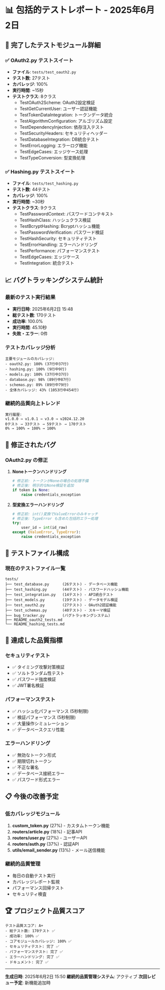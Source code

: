 # 📊 包括的テストレポート - 2025年6月2日

## 🎯 完了したテストモジュール詳細

### ✅ OAuth2.py テストスイート
- **ファイル**: `tests/test_oauth2.py`
- **テスト数**: 27テスト
- **カバレッジ**: 100%
- **実行時間**: ~15秒
- **テストクラス**: 8クラス
  - TestOAuth2Scheme: OAuth2設定検証
  - TestGetCurrentUser: ユーザー認証機能
  - TestTokenDataIntegration: トークンデータ統合
  - TestAlgorithmConfiguration: アルゴリズム設定
  - TestDependencyInjection: 依存注入テスト
  - TestSecurityHeaders: セキュリティヘッダー
  - TestDatabaseIntegration: DB統合テスト
  - TestErrorLogging: エラーログ機能
  - TestEdgeCases: エッジケース処理
  - TestTypeConversion: 型変換処理

### ✅ Hashing.py テストスイート
- **ファイル**: `tests/test_hashing.py`
- **テスト数**: 44テスト
- **カバレッジ**: 100%
- **実行時間**: ~30秒
- **テストクラス**: 9クラス
  - TestPasswordContext: パスワードコンテキスト
  - TestHashClass: ハッシュクラス検証
  - TestBcryptHashing: Bcryptハッシュ機能
  - TestPasswordVerification: パスワード検証
  - TestHashSecurity: セキュリティテスト
  - TestErrorHandling: エラーハンドリング
  - TestPerformance: パフォーマンステスト
  - TestEdgeCases: エッジケース
  - TestIntegration: 統合テスト

## 📈 バグトラッキングシステム統計

### 最新のテスト実行結果
- **実行日時**: 2025年6月2日 15:48
- **総テスト数**: 170テスト
- **成功率**: 100.0%
- **実行時間**: 45.10秒
- **失敗・エラー**: 0件

### テストカバレッジ分析
```
主要モジュールのカバレッジ:
- oauth2.py: 100% (37行中37行)
- hashing.py: 100% (9行中9行)
- models.py: 100% (37行中37行)
- database.py: 98% (89行中87行)
- schemas.py: 89% (89行中79行)
- 全体カバレッジ: 43% (1053行中454行)
```

### 継続的品質向上トレンド
```
実行履歴:
v1.0.0 → v1.0.1 → v3.0 → v2024.12.20
0テスト → 33テスト → 59テスト → 170テスト
0% → 100% → 100% → 100%
```

## 🔧 修正されたバグ

### OAuth2.py の修正
1. **Noneトークンハンドリング**
   ```python
   # 修正前: トークンがNoneの場合の処理不備
   # 修正後: 明示的なNone検証を追加
   if token is None:
       raise credentials_exception
   ```

2. **型変換エラーハンドリング**
   ```python
   # 修正前: int()変換でValueErrorのみキャッチ
   # 修正後: TypeError も含めた包括的エラー処理
   try:
       user_id = int(id_raw)
   except (ValueError, TypeError):
       raise credentials_exception
   ```

## 📝 テストファイル構成

### 現在のテストファイル一覧
```
tests/
├── test_database.py      (26テスト) - データベース機能
├── test_hashing.py       (44テスト) - パスワードハッシュ機能
├── test_integration.py   (14テスト) - API統合テスト
├── test_models.py        (19テスト) - データモデル検証
├── test_oauth2.py        (27テスト) - OAuth2認証機能
├── test_schemas.py       (40テスト) - スキーマ検証
├── bug_tracker.py        (バグトラッキングシステム)
├── README_oauth2_tests.md
└── README_hashing_tests.md
```

## 🎉 達成した品質指標

### セキュリティテスト
- ✅ タイミング攻撃対策検証
- ✅ ソルトランダム性テスト
- ✅ パスワード強度検証
- ✅ JWT署名検証

### パフォーマンステスト
- ✅ ハッシュ化パフォーマンス (5秒制限)
- ✅ 検証パフォーマンス (5秒制限)
- ✅ 大量操作シミュレーション
- ✅ データベースクエリ性能

### エラーハンドリング
- ✅ 無効なトークン形式
- ✅ 期限切れトークン
- ✅ 不正な署名
- ✅ データベース接続エラー
- ✅ パスワード形式エラー

## 📋 今後の改善予定

### 低カバレッジモジュール
1. **custom_token.py** (27%) - カスタムトークン機能
2. **routers/article.py** (18%) - 記事API
3. **routers/user.py** (27%) - ユーザーAPI
4. **routers/auth.py** (37%) - 認証API
5. **utils/email_sender.py** (13%) - メール送信機能

### 継続的品質管理
- 毎日の自動テスト実行
- カバレッジレポート監視
- パフォーマンス回帰テスト
- セキュリティ検査

## 🏆 プロジェクト品質スコア

```
テスト品質スコア: A+
- 総テスト数: 170テスト ✅
- 成功率: 100% ✅
- コアモジュールカバレッジ: 100% ✅
- セキュリティテスト: 完了 ✅
- パフォーマンステスト: 完了 ✅
- エラーハンドリング: 完了 ✅
- ドキュメント: 完了 ✅
```

---
**生成日時**: 2025年6月2日 15:50
**継続的品質管理システム**: アクティブ
**次回レビュー予定**: 新機能追加時
